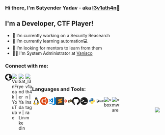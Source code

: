 

<!--
**SatyenderYadav/satyenderyadav** is a ✨ _special_ ✨ repository because its `README.md` (this file) appears on your GitHub profile.



<!-- 🔭 I’m currently working on ...
- 🌱 I’m currently learning ...
- 👯 I’m looking to collaborate on ...
- 🤔 I’m looking for help with ...
- 💬 Ask me about ...
- 📫 How to reach me: ...

-->
### Hi there, I'm Satyender Yadav - aka [l3v1ath4n][website]👋



## I'm a  Developer, CTF Player!

- 🔭 I’m currently working on a Security Reasearch
- 🌱 I’m currently learning automation💻 
- 👯 I’m looking for mentors to learn from them
- 👨‍💻 I'm System Administrator at [Vanisco][work] 



### Connect with me:

[<img align="left" alt="satyenderyadav.github.io" width="22px" src="https://raw.githubusercontent.com/iconic/open-iconic/master/svg/globe.svg" />][website]
[<img align="left" alt="VulnFreak | YouTube" width="22px" src="https://cdn.jsdelivr.net/npm/simple-icons@v3/icons/youtube.svg" />][youtube]
[<img align="left" alt="Satyender Yadav | LinkedIn" width="22px" src="https://cdn.jsdelivr.net/npm/simple-icons@v3/icons/linkedin.svg" />][linkedin]
[<img align="left" alt="_l3v1ath4n | Instagram" width="22px" src="https://cdn.jsdelivr.net/npm/simple-icons@v3/icons/instagram.svg" />][instagram]

<br />

### Languages and Tools:
<img align="left" alt="linux" width="26px" src="https://raw.githubusercontent.com/github/explore/80688e429a7d4ef2fca1e82350fe8e3517d3494d/topics/linux/linux.png" />
<img align="left" alt="Ubuntu" width="26px" src="https://raw.githubusercontent.com/github/explore/80688e429a7d4ef2fca1e82350fe8e3517d3494d/topics/ubuntu/ubuntu.png" />
<img align="left" alt="Visual Studio Code" width="26px" src="https://raw.githubusercontent.com/github/explore/80688e429a7d4ef2fca1e82350fe8e3517d3494d/topics/visual-studio-code/visual-studio-code.png" />
<img align="left" alt="Visual Studio Code" width="26px" src="https://raw.githubusercontent.com/github/explore/80688e429a7d4ef2fca1e82350fe8e3517d3494d/topics/sublime-text/sublime-text.png" />
<img align="left" alt="Git" width="26px" src="https://raw.githubusercontent.com/github/explore/80688e429a7d4ef2fca1e82350fe8e3517d3494d/topics/git/git.png" />
<img align="left" alt="GitHub" width="26px" src="https://raw.githubusercontent.com/github/explore/78df643247d429f6cc873026c0622819ad797942/topics/github/github.png" />
<img align="left" alt="Terminal" width="26px" src="https://raw.githubusercontent.com/github/explore/80688e429a7d4ef2fca1e82350fe8e3517d3494d/topics/terminal/terminal.png" />
<img align="left" alt="Python" width="26px" src="https://raw.githubusercontent.com/github/explore/80688e429a7d4ef2fca1e82350fe8e3517d3494d/topics/python/python.png" />
<img align="left" alt="bash" width="26px" src="https://raw.githubusercontent.com/github/explore/80688e429a7d4ef2fca1e82350fe8e3517d3494d/topics/bash/bash.png" />
<img align="left" alt="vbox" width="26px" src="https://www.virtualbox.org/graphics/vbox_logo2_gradient.png" />
<img align="left" alt="vmware" width="26px" src="https://upload.wikimedia.org/wikipedia/commons/thumb/3/34/VMware_Workstation_11.0_icon.png/96px-VMware_Workstation_11.0_icon.png" />


<br />
<br />

<div>

<img align="right" src="https://github-readme-stats.vercel.app/api?username=SatyenderYadav&?count_private=true&show_icons=true&theme=dark&include_all_commits=true" />
</div>

[website]: https://satyenderyadav.github.io/
[youtube]: https://www.youtube.com/channel/UCe01y_RN-B-sL6ZZlnxMACA
[instagram]: https://instagram.com/_l3v1ath4n_
[linkedin]: https://www.linkedin.com/in/satyenderyadav032035/
[work]: https://vanisco.in

